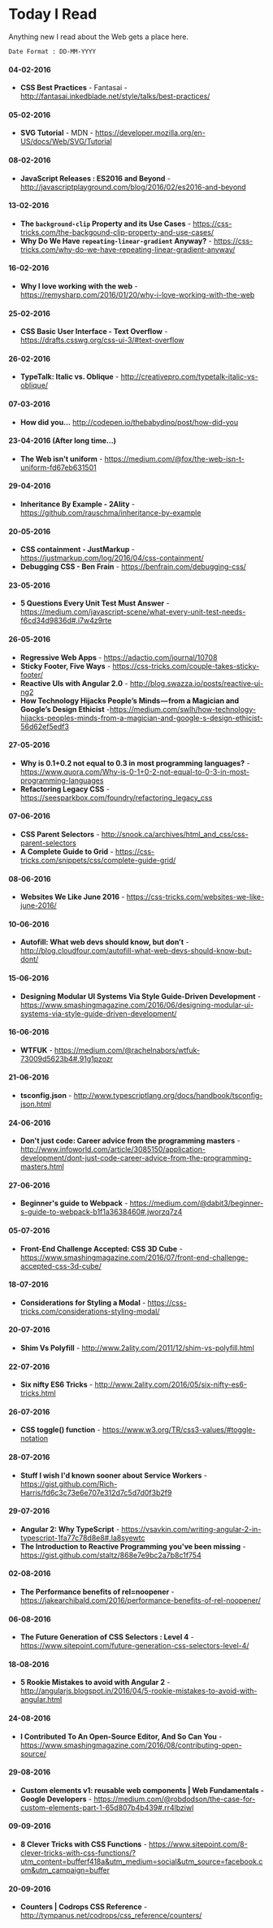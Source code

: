 # Today I Read
Anything new I read about the Web gets a place here.

```
Date Format : DD-MM-YYYY
```
#### 04-02-2016
- **CSS Best Practices** - Fantasai - http://fantasai.inkedblade.net/style/talks/best-practices/

#### 05-02-2016
- **SVG Tutorial** - MDN - https://developer.mozilla.org/en-US/docs/Web/SVG/Tutorial

#### 08-02-2016
- **JavaScript Releases : ES2016 and Beyond** - http://javascriptplayground.com/blog/2016/02/es2016-and-beyond

#### 13-02-2016
- **The `background-clip` Property and its Use Cases** - https://css-tricks.com/the-backgound-clip-property-and-use-cases/
- **Why Do We Have `repeating-linear-gradient` Anyway?** - https://css-tricks.com/why-do-we-have-repeating-linear-gradient-anyway/

#### 16-02-2016
- **Why I love working with the web** - https://remysharp.com/2016/01/20/why-i-love-working-with-the-web

#### 25-02-2016
- **CSS Basic User Interface - Text Overflow** - https://drafts.csswg.org/css-ui-3/#text-overflow

#### 26-02-2016
- **TypeTalk: Italic vs. Oblique** - http://creativepro.com/typetalk-italic-vs-oblique/

#### 07-03-2016
- **How did you...** http://codepen.io/thebabydino/post/how-did-you

#### 23-04-2016 (After long time...)
- **The Web isn't uniform** - https://medium.com/@fox/the-web-isn-t-uniform-fd67eb631501

#### 29-04-2016
- **Inheritance By Example - 2Ality** - https://github.com/rauschma/inheritance-by-example

#### 20-05-2016
- **CSS containment - JustMarkup** - https://justmarkup.com/log/2016/04/css-containment/
- **Debugging CSS - Ben Frain** - https://benfrain.com/debugging-css/

#### 23-05-2016
- **5 Questions Every Unit Test Must Answer** - https://medium.com/javascript-scene/what-every-unit-test-needs-f6cd34d9836d#.i7w4z9rte

#### 26-05-2016
- **Regressive Web Apps** - https://adactio.com/journal/10708
- **Sticky Footer, Five Ways** - https://css-tricks.com/couple-takes-sticky-footer/
- **Reactive UIs with Angular 2.0** - http://blog.swazza.io/posts/reactive-ui-ng2
- **How Technology Hijacks People’s Minds — from a Magician and Google’s Design Ethicist** -https://medium.com/swlh/how-technology-hijacks-peoples-minds-from-a-magician-and-google-s-design-ethicist-56d62ef5edf3

#### 27-05-2016
- **Why is 0.1+0.2 not equal to 0.3 in most programming languages?** - https://www.quora.com/Why-is-0-1+0-2-not-equal-to-0-3-in-most-programming-languages
- **Refactoring Legacy CSS** - https://seesparkbox.com/foundry/refactoring_legacy_css

#### 07-06-2016 
- **CSS Parent Selectors** - http://snook.ca/archives/html_and_css/css-parent-selectors
- **A Complete Guide to Grid** - https://css-tricks.com/snippets/css/complete-guide-grid/

#### 08-06-2016
- **Websites We Like June 2016** - https://css-tricks.com/websites-we-like-june-2016/

#### 10-06-2016
- **Autofill: What web devs should know, but don’t** - http://blog.cloudfour.com/autofill-what-web-devs-should-know-but-dont/

#### 15-06-2016
- **Designing Modular UI Systems Via Style Guide-Driven Development** - https://www.smashingmagazine.com/2016/06/designing-modular-ui-systems-via-style-guide-driven-development/

#### 16-06-2016
- **WTFUK** - https://medium.com/@rachelnabors/wtfuk-73009d5623b4#.91g1pzozr

#### 21-06-2016
- **tsconfig.json** - http://www.typescriptlang.org/docs/handbook/tsconfig-json.html

#### 24-06-2016
- **Don't just code: Career advice from the programming masters** - http://www.infoworld.com/article/3085150/application-development/dont-just-code-career-advice-from-the-programming-masters.html

#### 27-06-2016
- **Beginner's guide to Webpack** - https://medium.com/@dabit3/beginner-s-guide-to-webpack-b1f1a3638460#.jworzq7z4

#### 05-07-2016
- **Front-End Challenge Accepted: CSS 3D Cube** - https://www.smashingmagazine.com/2016/07/front-end-challenge-accepted-css-3d-cube/

#### 18-07-2016
- **Considerations for Styling a Modal** - https://css-tricks.com/considerations-styling-modal/

#### 20-07-2016
- **Shim Vs Polyfill** - http://www.2ality.com/2011/12/shim-vs-polyfill.html

#### 22-07-2016
- **Six nifty ES6 Tricks** - http://www.2ality.com/2016/05/six-nifty-es6-tricks.html

#### 26-07-2016
- **CSS toggle() function** - https://www.w3.org/TR/css3-values/#toggle-notation

#### 28-07-2016
- **Stuff I wish I'd known sooner about Service Workers** - https://gist.github.com/Rich-Harris/fd6c3c73e6e707e312d7c5d7d0f3b2f9

#### 29-07-2016
- **Angular 2: Why TypeScript** - https://vsavkin.com/writing-angular-2-in-typescript-1fa77c78d8e8#.la8syewtc
- **The Introduction to Reactive Programming you've been missing** - https://gist.github.com/staltz/868e7e9bc2a7b8c1f754

#### 02-08-2016
- **The Performance benefits of rel=noopener** - https://jakearchibald.com/2016/performance-benefits-of-rel-noopener/

#### 06-08-2016
- **The Future Generation of CSS Selectors : Level 4** - https://www.sitepoint.com/future-generation-css-selectors-level-4/

#### 18-08-2016
- **5 Rookie Mistakes to avoid with Angular 2** - http://angularjs.blogspot.in/2016/04/5-rookie-mistakes-to-avoid-with-angular.html

#### 24-08-2016
- **I Contributed To An Open-Source Editor, And So Can You** - https://www.smashingmagazine.com/2016/08/contributing-open-source/

#### 29-08-2016
- **Custom elements v1: reusable web components | Web Fundamentals - Google Developers** - https://medium.com/@robdodson/the-case-for-custom-elements-part-1-65d807b4b439#.rr4lbziwl

#### 09-09-2016
- **8 Clever Tricks with CSS Functions** - https://www.sitepoint.com/8-clever-tricks-with-css-functions/?utm_content=bufferf418a&utm_medium=social&utm_source=facebook.com&utm_campaign=buffer

#### 20-09-2016
- **Counters | Codrops CSS Reference** - http://tympanus.net/codrops/css_reference/counters/
